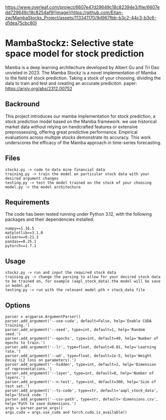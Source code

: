 https://www.overleaf.com/project/6607e47d29649c18c82394e3/file/6607edd729649c18c8254af9![image](https://github.com/Eitan-zw/MambaStocks_Project/assets/113341170/9d967fbb-b3c2-44c3-b3c6-d1dea75cbc80)

# MambaStockz: Selective state space model for stock prediction

Mamba is a deep learning architechure developed by Albert Gu and Tri Dao unvieled in 2023. The Mamba Stockz is a novel implementation of Mamba to the field of stock prediction. Taking a stock of your choosing, dividing the data to train and test and creating an accurate prediciton. 
paper: https://arxiv.org/abs/2312.00752

## Backround
This project introduces our mamba implementation for stock prediction, a stock prediction model based on the Mamba framework. we use historical market data without relying on handcrafted features or extensive preprossessing, offering great predictive performance. Empirical evaluations across multiple stocks demonstrate its accuracy. This work underscores the efficacy of the Mamba approach in time-series forecasting. 

## Files
```
stockz.py -> code to data mine financial data
training.py -> train the model on particular stock data with your desired argument changes
testing.py -> test the model trained on the stock of your choosing
model.py -> the model architechure
```
## Requirements

The code has been tested running under Python 3.12, with the following packages and their dependencies installed:
```
numpy==1.16.5
matplotlib==3.1.0
sklearn==0.21.3
pandas==0.25.1
pytorch==1.7.1
```

## Usage

```
stockz.py -> run and input the required stock data
training.py -> change the parsing to allow for your desired stock data to be trained on, for example (aapl_stock_data).the model will be save in model.pt.
testing.py -> run with the relevant model.pth + stock_data file
```

## Options
```
parser = argparse.ArgumentParser()
parser.add_argument('--use-cuda', default=False, help='Enable CUDA training.')
parser.add_argument('--seed', type=int, default=1, help='Random seed.')
parser.add_argument('--epochs', type=int, default=40, help='Number of epochs to train.')
parser.add_argument('--lr', type=float, default=0.01, help='Learning rate.')
parser.add_argument('--wd', type=float, default=1e-5, help='Weight decay (L2 loss on parameters).')
parser.add_argument('--hidden', type=int, default=2, help='Dimension of representations.')
parser.add_argument('--layer', type=int, default=8, help='Number of layers.')
parser.add_argument('--n-test', type=int, default=300, help='Size of test set.')
parser.add_argument('--ts-code', type=str, default='aapl_stock_data', help='Stock code.')
parser.add_argument('--csv-path', type=str, default='dimensions.csv', help='Path to save dimensions.')
args = parser.parse_args()
args.cuda = args.use_cuda and torch.cuda.is_available()
```

```

